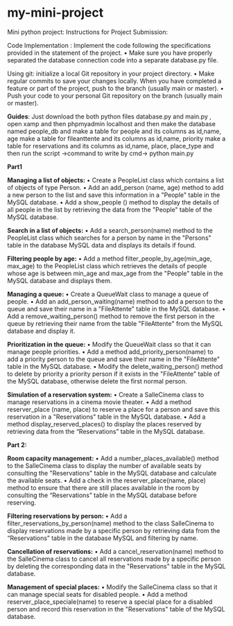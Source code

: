 # my-mini-project

Mini python project:
Instructions for Project Submission:

Code Implementation :
Implement the code following the specifications provided in the statement of the project.
• Make sure you have properly separated the database connection code into a separate database.py file.

Using git:
initialize a local Git repository in your project directory. 
• Make regular commits to save your changes locally.
When you have completed a feature or part of the project, push to the branch (usually main or master).
• Push your code to your personal Git repository on the branch (usually main or master).


******Guides******:
Just download the both python files database.py and main.py , open xamp and then phpmyadmin localhost and then make the database named people_db and make a table for people and its columns as id,name, age 
make a table for fileanttente and its columns as id,name, priority 
make a table for reservations and its columns as id,name, place, place_type
and then 
run the script ->command to write by cmd-> python main.py



**Part1**

**Managing a list of objects:**
•	Create a PeopleList class which contains a list of objects of type Person.
•	Add an add_person (name, age) method to add a new person to the list and save this information in a "People" table in the MySQL database. 
•	Add a show_people () method to display the details of all people in the list by retrieving the data from the "People" table of the MySQL database.

**Search in a list of objects:**
•	Add a search_person(name) method to the PeopleList class which searches for a person by name in the "Persons" table in the database MySQL data and displays its details if found.

**Filtering people by age:**
•	Add a method filter_people_by_age(min_age, max_age) to the PeopleList class which retrieves the details of people whose age is between min_age and max_age from the "People" table in the MySQL database and displays them.


**Managing a queue:**
•	Create a QueueWait class to manage a queue of people.
•	Add an add_person_waiting(name) method to add a person to the queue and save their name in a "FileAttente" table in the MySQL database.
•	Add a remove_waiting_person() method to remove the first person in the queue by retrieving their name from the table "FileAttente" from the MySQL database and display it. 


**Prioritization in the queue:**
•	Modify the QueueWait class so that it can manage people priorities.
•	Add a method add_priority_person(name) to add a priority person to the queue and save their name in the "FileAttente" table in the MySQL database.
•	Modify the delete_waiting_person() method to delete by priority a priority person if it exists in the "FileAttente" table of the MySQL database, otherwise delete the first normal person.

**Simulation of a reservation system:**
•	Create a SalleCinema class to manage reservations in a cinema movie theater.
•	Add a method reserver_place (name, place) to reserve a place for a person and save this reservation in a "Reservations" table in the MySQL database. 
•	Add a method display_reserved_places() to display the places reserved by retrieving data from the “Reservations” table in the MySQL database.


**Part 2:**

**Room capacity management:**
•	Add a number_places_available() method to the SalleCinema class to display the number of available seats by consulting the "Reservations" table in the MySQL database and calculate the available seats.
•	Add a check in the reserver_place(name, place) method to ensure that there are still places available in the room by consulting the “Reservations” table in the MySQL database before reserving. 

**Filtering reservations by person:**
•	Add a filter_reservations_by_person(name) method to the class SalleCinema to display reservations made by a specific person by retrieving data from the “Reservations” table in the database MySQL and filtering by name.

**Cancellation of reservations:**
•	Add a cancel_reservation(name) method to the SalleCinema class to cancel all reservations made by a specific person by deleting the corresponding data in the "Reservations" table in the MySQL database. 


**Management of special places:**
•	Modify the SalleCinema class so that it can manage special seats for disabled people.
•	Add a method reserver_place_speciale(name) to reserve a special place for a disabled person and record this reservation in the "Reservations" table of the MySQL database.  

